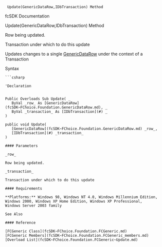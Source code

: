 ﻿     Update(GenericDataRow,IDbTransaction) Method                                                   

fcSDK Documentation

Update(GenericDataRow,IDbTransaction) Method

Row being updated.

Transaction under which to do this update

Updates changes to a single [GenericDataRow](fcSDK~FChoice.Foundation.GenericDataRow.md) under the context of a Transaction

Syntax

```vbnet
```csharp

'Declaration
 

Public Overloads Sub Update( _
   ByVal _row_ As [GenericDataRow](fcSDK~FChoice.Foundation.GenericDataRow.md), _
   ByVal _transaction_ As [IDbTransaction](#) _
) 

public void Update( 
   [GenericDataRow](fcSDK~FChoice.Foundation.GenericDataRow.md) _row_,
   [IDbTransaction](#) _transaction_
)

#### Parameters

_row_

Row being updated.

_transaction_

Transaction under which to do this update

#### Requirements

**Platforms:** Windows 98, Windows NT 4.0, Windows Millennium Edition, Windows 2000, Windows XP Home Edition, Windows XP Professional, Windows Server 2003 family

See Also

#### Reference

[FCGeneric Class](fcSDK~FChoice.Foundation.FCGeneric.md)  
[FCGeneric Members](fcSDK~FChoice.Foundation.FCGeneric_members.md)  
[Overload List](fcSDK~FChoice.Foundation.FCGeneric~Update.md)